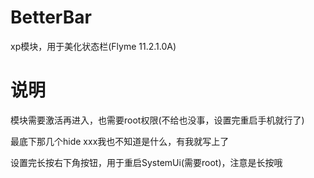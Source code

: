 # BetterBar
xp模块，用于美化状态栏(Flyme 11.2.1.0A)
# 说明

模块需要激活再进入，也需要root权限(不给也没事，设置完重启手机就行了)

最底下那几个hide xxx我也不知道是什么，有我就写上了

设置完长按右下角按钮，用于重启SystemUi(需要root)，注意是长按哦
